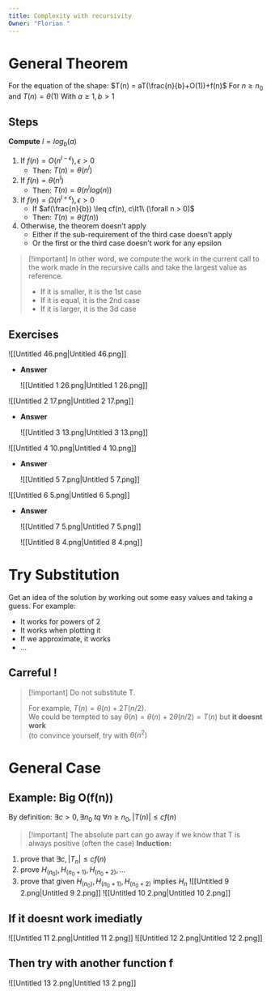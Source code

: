 ```yaml
---
title: Complexity with recursivity
Owner: "Florian "
---
```

# General Theorem
For the equation of the shape:
$T(n) = aT(\frac{n}{b}+O(1))+f(n)$
For $n ≥ n_0$ and $T(n) = \theta(1)$
With $a \geq 1, b>1$
## Steps
**Compute** $l = log_b(a)$
1. If $f(n) = O(n^{l - \epsilon}), \epsilon > 0$
    - Then: $T(n) = \theta(n^{l})$
2. If $f(n) = \theta(n^{l})$
    - Then: $T(n) = \theta(n^{l}log(n))$
3. If $f(n) = \Omega(n^{l + \epsilon}), \epsilon > 0$
    - If $af(\frac{n}{b}) \leq cf(n), c\lt1\ (\forall n > 0)$
    - Then: $T(n) = \theta(f(n))$
4. Otherwise, the theorem doesn’t apply
    - Either if the sub-requirement of the third case doesn’t apply
    - Or the first or the third case doesn’t work for any epsilon

> [!important] In other word, we compute the work in the current call to the work made in the recursive calls and take the largest value as reference.
> 
>   
> * If it is smaller, it is the 1st case  
> * If it is equal, it is the 2nd case  
> * If it is larger, it is the 3d case
## Exercises
![[Untitled 46.png|Untitled 46.png]]
- **Answer**
    
    ![[Untitled 1 26.png|Untitled 1 26.png]]
    
![[Untitled 2 17.png|Untitled 2 17.png]]
- **Answer**
    
    ![[Untitled 3 13.png|Untitled 3 13.png]]
    
![[Untitled 4 10.png|Untitled 4 10.png]]
- **Answer**
    
    ![[Untitled 5 7.png|Untitled 5 7.png]]
    
![[Untitled 6 5.png|Untitled 6 5.png]]
- **Answer**
    
    ![[Untitled 7 5.png|Untitled 7 5.png]]
    
    ![[Untitled 8 4.png|Untitled 8 4.png]]
    
# Try Substitution
Get an idea of the solution by working out some easy values and taking a guess.
For example:
- It works for powers of 2
- It works when plotting it
- If we approximate, it works
- …
## Carreful !

> [!important] Do not substitute T.
> 
>   
> For example, $T(n)=\theta(n)+2T(n/2)$.  
> We could be tempted to say $\theta(n)=\theta(n)+2\theta(n/2) = T(n)$ but **it doesnt work**  
> (to convince yourself, try with $\theta(n^2)$
# General Case
## Example: Big O(f(n))
By definition: $\exists c > 0, \exists n_0 \ tq\ \forall n\geq n_0, |T(n)| \leq cf(n)$

> [!important] The absolute part can go away if we know that T is always positive (often the case)
**Induction:**
1. prove that $\exists c,|T_n| \leq cf(n)$
2. prove $H_(n_0),H_(n_0+1),H_(n_0+2),...$
3. prove that given $H_(n_0),H_(n_0+1),H_(n_0+2)$ implies $H_n$
![[Untitled 9 2.png|Untitled 9 2.png]]
![[Untitled 10 2.png|Untitled 10 2.png]]
## If it doesnt work imediatly
![[Untitled 11 2.png|Untitled 11 2.png]]
![[Untitled 12 2.png|Untitled 12 2.png]]
## Then try with another function f
![[Untitled 13 2.png|Untitled 13 2.png]]